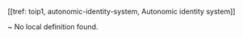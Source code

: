 [[tref: toip1, autonomic-identity-system, Autonomic identity system]]

~ No local definition found.
